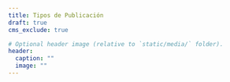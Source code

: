 ```yaml
---
title: Tipos de Publicación
draft: true
cms_exclude: true

# Optional header image (relative to `static/media/` folder).
header:
  caption: ""
  image: ""
---
```

